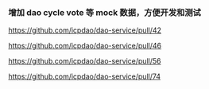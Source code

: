 ### 增加 dao cycle vote 等 mock 数据，方便开发和测试
https://github.com/icpdao/dao-service/pull/42

https://github.com/icpdao/dao-service/pull/46

https://github.com/icpdao/dao-service/pull/56

https://github.com/icpdao/dao-service/pull/74
